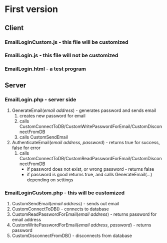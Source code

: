 
# First version
## Client
### EmailLoginCustom.js - this file will be customized

### EmailLogin.js - this file will not be customized

### EmailLogin.html - a test program

## Server
### EmailLogin.php - server side
1. GenerateEmail(*email address*) - generates password and sends email
	1. creates new password for email
	2. calls CustomConnectToDB/CustomWritePasswordForEmail/CustomDisconnectFromDB
	3. calls CustomSendEmail
2. AuthenticateEmail(*email address*, *password*) - returns true for success, false for error
	1. calls CustomConnectToDB/CustomReadPasswordForEmail/CustomDisconnectFromDB
		* if password does not exist, or wrong password - returns false
		* if password is good returns true, and calls GenerateEmail(...) depending on settings


### EmailLoginCustom.php - this will be customized
1. CustomSendEmail(*email address*) - sends out email
2. CustomConnectToDB() - connects to database
3. CustomReadPasswordForEmail(*email address*) -  returns password for email address
4. CustomWritePasswordForEmail(*email address*, *password*) - returns password
5. CustomDisconnectFromDB() - disconnects from database

